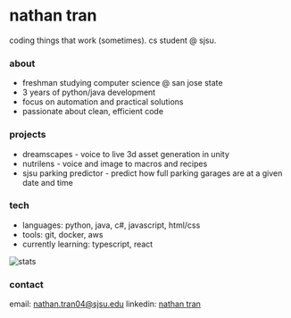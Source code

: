 # nathan tran
coding things that work (sometimes). cs student @ sjsu.

### about
- freshman studying computer science @ san jose state
- 3 years of python/java development
- focus on automation and practical solutions
- passionate about clean, efficient code

### projects
- dreamscapes - voice to live 3d asset generation in unity
- nutrilens - voice and image to macros and recipes
- sjsu parking predictor - predict how full parking garages are at a given date and time

### tech
- languages: python, java, c#, javascript, html/css
- tools: git, docker, aws
- currently learning: typescript, react

![stats](https://github-readme-stats.vercel.app/api/top-langs/?username=n8thantran&layout=donut&theme=transparent)

### contact
email: nathan.tran04@sjsu.edu
linkedin: [nathan tran](https://www.linkedin.com/in/nthntrn)
